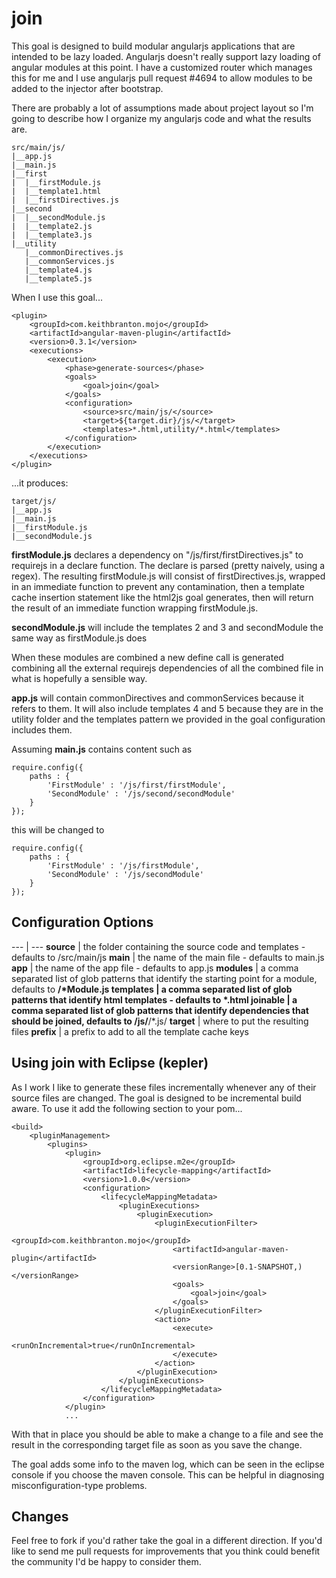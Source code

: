 join
====

This goal is designed to build modular angularjs applications that are intended to be lazy loaded. Angularjs doesn't really support lazy loading of angular modules at this point. I have a customized router which manages this for me and I use angularjs pull request #4694 to allow modules to be added to the injector after bootstrap. 

There are probably a lot of assumptions made about project layout so I'm going to describe how I organize my angularjs code and what the results are.

	src/main/js/
	|__app.js
	|__main.js
	|__first
	|  |__firstModule.js
	|  |__template1.html
	|  |__firstDirectives.js
	|__second
	|  |__secondModule.js
	|  |__template2.js
	|  |__template3.js
	|__utility
	   |__commonDirectives.js
   	   |__commonServices.js 
	   |__template4.js
	   |__template5.js

When I use this goal...

	<plugin>
		<groupId>com.keithbranton.mojo</groupId>
		<artifactId>angular-maven-plugin</artifactId>
		<version>0.3.1</version>
		<executions>
			<execution>
				<phase>generate-sources</phase>
				<goals>
					<goal>join</goal>
				</goals>
				<configuration>
					<source>src/main/js/</source>
					<target>${target.dir}/js/</target>
					<templates>*.html,utility/*.html</templates>
				</configuration>
			</execution>
		</executions>
	</plugin>

...it produces:

	target/js/
	|__app.js
	|__main.js
	|__firstModule.js
	|__secondModule.js

**firstModule.js** declares a dependency on "/js/first/firstDirectives.js" to requirejs in a declare function. The declare is parsed (pretty naively, using a regex). The resulting firstModule.js will consist of firstDirectives.js, wrapped in an immediate function to prevent any contamination, then a template cache insertion statement like the html2js goal generates, then will return the result of an immediate function wrapping firstModule.js.

**secondModule.js** will include the templates 2 and 3 and secondModule the same way as firstModule.js does

When these modules are combined a new define call is generated combining all the external requirejs dependencies of all the combined file in what is hopefully a sensible way.

**app.js** will contain commonDirectives and commonServices because it refers to them. It will also include templates 4 and 5 because they are in the utility folder and the templates pattern we provided in the goal configuration includes them.

Assuming **main.js** contains content such as

	require.config({
		paths : {
			'FirstModule' : '/js/first/firstModule',
			'SecondModule' : '/js/second/secondModule'
		}
	});

this will be changed to 

	require.config({
		paths : {
			'FirstModule' : '/js/firstModule',
			'SecondModule' : '/js/secondModule'
		}
	});

Configuration Options
---------------------

--- | ---
**source** | the folder containing the source code and templates - defaults to /src/main/js
**main** | the name of the main file - defaults to main.js
**app** | the name of the app file - defaults to app.js
**modules** | a comma separated list of glob patterns that identify the starting point for a module, defaults to **/*Module.js
**templates** | a comma separated list of glob patterns that identify html templates - defaults to *.html
**joinable** | a comma separated list of glob patterns that identify dependencies that should be joined, defaults to /js/**/*.js/
**target** | where to put the resulting files
**prefix** | a prefix to add to all the template cache keys  

Using join with Eclipse (kepler)
-----------------------------------

As I work I like to generate these files incrementally whenever any of their source files are changed. The goal is designed to be incremental build aware. To use it add the following section to your pom...

	<build>
		<pluginManagement>
			<plugins>
				<plugin>
					<groupId>org.eclipse.m2e</groupId>
					<artifactId>lifecycle-mapping</artifactId>
					<version>1.0.0</version>
					<configuration>
						<lifecycleMappingMetadata>
							<pluginExecutions>
								<pluginExecution>
									<pluginExecutionFilter>
										<groupId>com.keithbranton.mojo</groupId>
										<artifactId>angular-maven-plugin</artifactId>
										<versionRange>[0.1-SNAPSHOT,)</versionRange>
										<goals>
											<goal>join</goal>
										</goals>
									</pluginExecutionFilter>
									<action>
										<execute>
											<runOnIncremental>true</runOnIncremental>
										</execute>
									</action>
								</pluginExecution>
							</pluginExecutions>
						</lifecycleMappingMetadata>
					</configuration>
				</plugin>
				...

With that in place you should be able to make a change to a file and see the result in the corresponding target file as soon as you save the change.

The goal adds some info to the maven log, which can be seen in the eclipse console if you choose the maven console. This can be helpful in diagnosing misconfiguration-type problems.

Changes
-------

Feel free to fork if you'd rather take the goal in a different direction. If you'd like to send me pull requests for improvements that you think could benefit the community I'd be happy to consider them.
